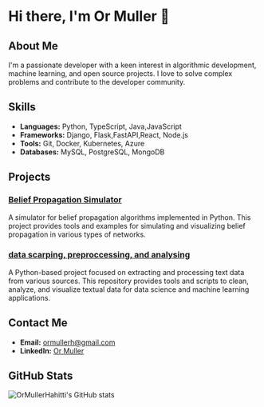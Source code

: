# Hi there, I'm Or Muller 👋

## About Me
I'm a passionate developer with a keen interest in algorithmic development, machine learning, and open source projects. I love to solve complex problems and contribute to the developer community.

## Skills
- **Languages:**  Python, TypeScript, Java,JavaScript
- **Frameworks:**  Django, Flask,FastAPI,React, Node.js
- **Tools:** Git, Docker, Kubernetes,  Azure
- **Databases:** MySQL, PostgreSQL, MongoDB

## Projects
### [Belief Propagation Simulator](https://github.com/OrMullerHahitti/Belief-Propagation-Simulator)

A simulator for belief propagation algorithms implemented in Python. This project provides tools and examples for simulating and visualizing belief propagation in various types of networks.
### [data scarping, preproccessing, and analysing](https://github.com/OrMullerHahitti/text-in-data)
A Python-based project focused on extracting and processing text data from various sources. This repository provides tools and scripts to clean, analyze, and visualize textual data for data science and machine learning applications.

## Contact Me
- **Email:** [ormullerh@gmail.com](ormullerh@gmail.com)
- **LinkedIn:** [Or Muller](https://www.linkedin.com/in/or-muller)


## GitHub Stats
![OrMullerHahitti's GitHub stats](https://github-readme-stats.vercel.app/api?username=OrMullerHahitti&show_icons=true&theme=radical)
